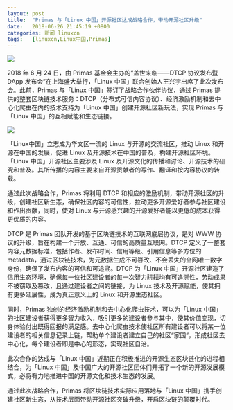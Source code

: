 ```yaml
---
layout: post
title:	"Primas 与「Linux 中国」开源社区达成战略合作，带动开源社区升级"
date:	2018-06-26 21:45:19 +0800 
categories:	新闻 linuxcn 
tags:	[linuxcn,Linux中国,Primas]
---
```



![](/Asserts/Images//attachment/album/201806/26/214437f1xqav6jyl9ydya6.jpg)


2018 年 6 月 24 日，由 Primas 基金会主办的“盖世来临——DTCP 协议发布暨 DApp 发布会”在上海盛大举行，「Linux 中国」联合创始人王兴宇出席了此次发布会。此前，Primas 与「Linux 中国」签订了战略合作伙伴协议，通过 Primas 提供的整套区块链技术服务：DTCP（分布式可信内容协议）、经济激励机制和去中心化爬虫在内的技术支持为「Linux 中国」创建开源社区新玩法，实现 Primas 与「Linux 中国」的互相赋能和生态链接。


![](/Asserts/Images//attachment/album/201806/26/212143d5tj5cx6a57aecyt.jpg)


「Linux中国」立志成为华文区一流的 Linux 与开源的交流社区，推动 Linux 和开源在中国的发展，促进 Linux 及开源技术在中国的普及，构建开源社区环境。「Linux 中国」开源社区主要涉及 Linux 及开源文化的传播和讨论、开源技术的研究和普及。其所传播的内容主要来自开源贡献者的写作、翻译和按内容协议的转载。


通过此次战略合作，Primas 将利用 DTCP 和相应的激励机制，带动开源社区的升级，创建社区新生态，确保社区内容的可信性，拉动更多开源爱好者参与社区建设和作出贡献，同时，使对 Linux 与开源感兴趣的开源爱好者能以更低的成本获得更优质的内容。


DTCP 是 Primas 团队开发的基于区块链技术的互联网底层协议，是对 WWW 协议的升级，旨在构建一个开放、互通、可信的高质量互联网。DTCP 定义了一整套内容元数据标准，包括作者、发布时间、信用等级、引用信息等多方位的 metadata，通过区块链技术，为元数据生成不可篡改、不会丢失的全网唯一数字身份，确保了发布内容的可信和可追溯。DTCP 为「Linux 中国」开源社区建造了信用生态环境，确保每一位社区建设者的每一次智力耕耘均有可追溯性，劳动成果不被窃取及篡改，且通过建设者之间的链接，为 Linux 技术及开源赋能，使其拥有更多延展性，成为真正意义上的 Linux 和开源生态社区。


同时，Primas 独创的经济激励机制和去中心化爬虫技术，可以为「Linux 中国」的社区建设者获得更多智力收入，吸引更多的建设者参与其中，使其价值变现，切身体验付出既得回报的满足感。去中心化爬虫技术使社区所有建设者可以将某一位建设者的相关信息记录上链，帮助单个建设者建立自己的社区“家园”，形成社区去中心化，每个建设者即是中心的形态，实现社区自治。


此次合作的达成与「Linux 中国」近期正在积极推进的开源生态区块链化的进程相结合，为「Linux 中国」及中国广大的开源社区团体们开拓了一个新的开源发展模式，必将有力地推进中国的开源文化和技术生态的发展。


通过此次战略合作，Primas 将区块链技术实际应用落地与「Linux 中国」携手创建社区新生态，从技术层面带动开源社区突破升级，开启区块链的颠覆时代。
